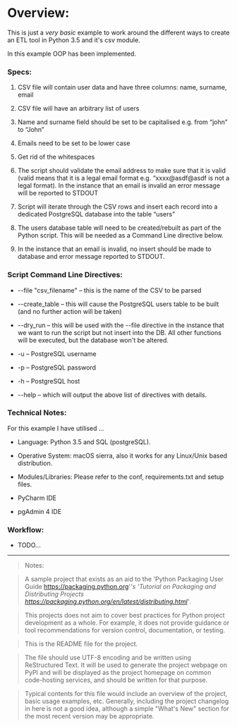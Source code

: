 # Overview:

This is just a *very basic* example to work around the different ways to
create an ETL tool in Python 3.5 and it's csv module.

In this example OOP has been implemented.

### Specs:

1. CSV file will contain user data and have three columns: name, surname, email

2. CSV file will have an arbitrary list of users

3. Name and surname field should be set to be capitalised e.g. from “john” to “John”

4. Emails need to be set to be lower case

5. Get rid of the whitespaces

6. The script should validate the email address to make sure that it is valid (valid means that it is a legal email format e.g. “xxxx@asdf@asdf is not a legal format). In the instance that an email is invalid an error message will be reported to STDOUT

7. Script will iterate through the CSV rows and insert each record into a dedicated PostgreSQL database into the table “users”

8. The users database table will need to be created/rebuilt as part of the Python script. This will be needed as a Command Line directive below.

9. In the instance that an email is invalid, no insert should be made to database and error message reported to STDOUT.


### Script Command Line Directives:

- --file "csv_filename" – this is the name of the CSV to be parsed

- --create_table – this will cause the PostgreSQL users table to be built (and no further action will be taken)

- --dry_run – this will be used with the --file directive in the instance that we want to run the script but not insert into the DB. All other functions will be executed, but the database won't be altered.

- -u – PostgreSQL username

- -p – PostgreSQL password

- -h – PostgreSQL host

- --help – which will output the above list of directives with details.

### Technical Notes:

For this example I have utilised ...

- Language: Python 3.5 and SQL (postgreSQL).

- Operative System: macOS sierra, also it works for any Linux/Unix based
  distribution.

- Modules/Libraries: Please refer to the conf, requirements.txt and
  setup files.

- PyCharm IDE

- pgAdmin 4 IDE

### Workflow:

- TODO...

----

>Notes:

>A sample project that exists as an aid to the 'Python Packaging User
>Guide <https://packaging.python.org>'_'s 'Tutorial on Packaging and
>Distributing Projects
><https://packaging.python.org/en/latest/distributing.html>'_.

>This projects does not aim to cover best practices for Python project
>development as a whole. For example, it does not provide guidance or tool
>recommendations for version control, documentation, or testing.


>This is the README file for the project.

>The file should use UTF-8 encoding and be written using ReStructured Text. It
>will be used to generate the project webpage on PyPI and will be displayed as
>the project homepage on common code-hosting services, and should be written for
>that purpose.

>Typical contents for this file would include an overview of the project, basic
>usage examples, etc. Generally, including the project changelog in here is not
>a good idea, although a simple "What's New" section for the most recent version
>may be appropriate.
